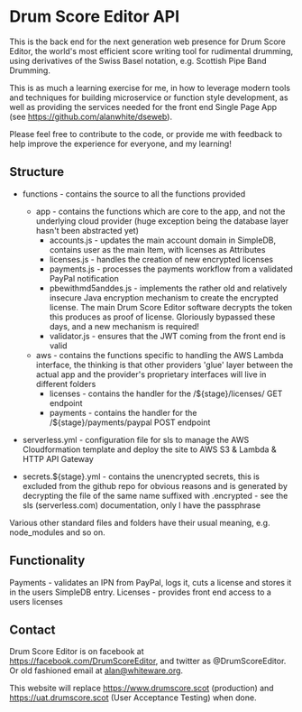 # Drum Score Editor API
This is the back end for the next generation web presence for Drum Score Editor, the world's most efficient score writing tool for rudimental drumming, using derivatives of the Swiss Basel notation, e.g. Scottish Pipe Band Drumming.

This is as much a learning exercise for me, in how to leverage modern tools and techniques for building microservice or function style development, as well as providing the services needed for the front end Single Page App (see https://github.com/alanwhite/dseweb).

Please feel free to contribute to the code, or provide me with feedback to help improve the experience for everyone, and my learning!

## Structure

* functions - contains the source to all the functions provided
  * app - contains the functions which are core to the app, and not the underlying cloud provider (huge exception being the database layer hasn't been abstracted yet)
    * accounts.js - updates the main account domain in SimpleDB, contains user as the main Item, with licenses as Attributes
    * licenses.js - handles the creation of new encrypted licenses
    * payments.js - processes the payments workflow from a validated PayPal notification
    * pbewithmd5anddes.js - implements the rather old and relatively insecure Java encryption mechanism to create the encrypted license. The main Drum Score Editor software decrypts the token this produces as proof of license. Gloriously bypassed these days, and a new mechanism is required!
    * validator.js - ensures that the JWT coming from the front end is valid
  * aws - contains the functions specific to handling the AWS Lambda interface, the thinking is that other providers 'glue' layer between the actual app and the provider's proprietary interfaces will live in different folders
    * licenses - contains the handler for the /${stage}/licenses/ GET endpoint
    * payments - contains the handler for the /${stage}/payments/paypal POST endpoint

* serverless.yml - configuration file for sls to manage the AWS Cloudformation template and deploy the site to AWS S3 & Lambda & HTTP API Gateway

* secrets.${stage}.yml - contains the unencrypted secrets, this is excluded from the github repo for obvious reasons and is generated by decrypting the file of the same name suffixed with .encrypted - see the sls (serverless.com) documentation, only I have the passphrase

Various other standard files and folders have their usual meaning, e.g. node_modules and so on.

## Functionality

Payments - validates an IPN from PayPal, logs it, cuts a license and stores it in the users SimpleDB entry.
Licenses - provides front end access to a users licenses

## Contact

Drum Score Editor is on facebook at https://facebook.com/DrumScoreEditor, and twitter as \@DrumScoreEditor. Or old fashioned email at alan@whiteware.org.

This website will replace https://www.drumscore.scot (production) and https://uat.drumscore.scot (User Acceptance Testing) when done.
